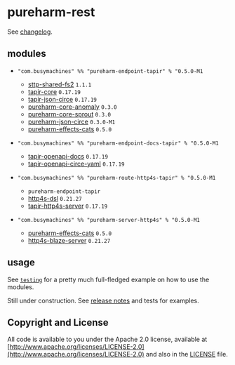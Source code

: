 # pureharm-rest

See [changelog](./CHANGELOG.md).

## modules

- `"com.busymachines" %% "pureharm-endpoint-tapir" % "0.5.0-M1`

  - [sttp-shared-fs2](https://github.com/softwaremill/sttp-shared/releases) `1.1.1`
  - [tapir-core](https://github.com/softwaremill/tapir/releases) `0.17.19`
  - [tapir-json-circe](https://github.com/softwaremill/tapir/releases) `0.17.19`
  - [pureharm-core-anomaly](https://github.com/busymachines/pureharm-core/releases) `0.3.0`
  - [pureharm-core-sprout](https://github.com/busymachines/pureharm-core/releases) `0.3.0`
  - [pureharm-json-circe](https://github.com/busymachines/pureharm-json-circe/releases) `0.3.0-M1`
  - [pureharm-effects-cats](https://github.com/busymachines/pureharm-effects-cats/releases) `0.5.0`

- `"com.busymachines" %% "pureharm-endpoint-docs-tapir" % "0.5.0-M1`

  - [tapir-openapi-docs](https://github.com/softwaremill/tapir/releases) `0.17.19`
  - [tapir-openapi-circe-yaml](https://github.com/softwaremill/tapir/releases) `0.17.19`

- `"com.busymachines" %% "pureharm-route-http4s-tapir" % "0.5.0-M1`

  - `pureharm-endpoint-tapir`
  - [http4s-dsl](https://github.com/http4s/http4s/releases) `0.21.27`
  - [tapir-http4s-server](https://github.com/softwaremill/tapir/releases) `0.17.19`

- `"com.busymachines" %% "pureharm-server-http4s" % "0.5.0-M1`
  - [pureharm-effects-cats](https://github.com/busymachines/pureharm-effects-cats/releases) `0.5.0`
  - [http4s-blaze-server](https://github.com/http4s/http4s/releases) `0.21.27`

## usage

See [`testing`](./testing) for a pretty much full-fledged example on how to use the modules.

Still under construction. See [release notes](https://github.com/busymachines/pureharm-rest/releases) and tests for examples.

## Copyright and License

All code is available to you under the Apache 2.0 license, available
at [http://www.apache.org/licenses/LICENSE-2.0](http://www.apache.org/licenses/LICENSE-2.0) and also in
the [LICENSE](./LICENSE) file.

